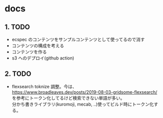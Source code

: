 # docs

## 1. TODO
- ecspec のコンテンツをサンプルコンテンツとして使ってるので消す
- コンテンツの構成を考える
- コンテンツを作る
- s3 へのデプロイ(github action)

## 2. TODO
- flexsearch toknize 調整。今は、 https://www.broadleaves.dev/posts/2019-08-03-gridsome-flexsearch/ を参考にトークン化してるけど検索できない単語が多い。  
分かち書きライブラリ(kuromoji, mecab, ..)使ってビルド時にトークン化する。